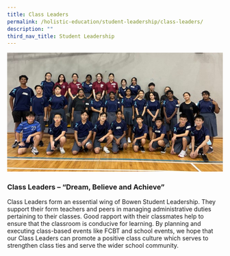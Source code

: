 ```yaml
---
title: Class Leaders
permalink: /holistic-education/student-leadership/class-leaders/
description: ""
third_nav_title: Student Leadership
---
```

![](/images/class%20leasders.jpg)

### Class Leaders – “Dream, Believe and Achieve”

Class Leaders form an essential wing of Bowen Student Leadership. They support their form teachers and peers in managing administrative duties pertaining to their classes. Good rapport with their classmates help to ensure that the classroom is conducive for learning. By planning and executing class-based events like FCBT and school events, we hope that our Class Leaders can promote a positive class culture which serves to strengthen class ties and serve the wider school community.